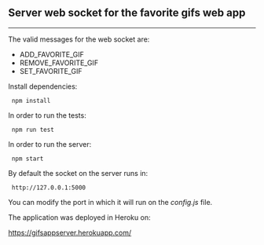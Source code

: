 ## Server web socket for the favorite gifs web app
***

The valid  messages for the web socket are:
- ADD_FAVORITE_GIF
- REMOVE_FAVORITE_GIF
- SET_FAVORITE_GIF

Install dependencies:
```
 npm install
```

In order to run the tests:
```
 npm run test
```

In order to run the server:
```
 npm start
```
By default the socket on the server runs in: 
```
 http://127.0.0.1:5000
```
You can modify the port in which it will run on the *config.js* file.

The application was deployed in Heroku on:

https://gifsappserver.herokuapp.com/